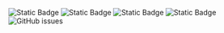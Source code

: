 ![Static Badge](https://img.shields.io/badge/blacklists-61-000000) ![Static Badge](https://img.shields.io/badge/blacklisted-2983045-cc0000) ![Static Badge](https://img.shields.io/badge/whitelisted-2251-00CC00) ![Static Badge](https://img.shields.io/badge/streaming_blacklist-28107-000000) ![GitHub issues](https://img.shields.io/github/issues/fabriziosalmi/blacklists)
